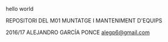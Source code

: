 hello world

REPOSITORI DEL M01
MUNTATGE I MANTENIMENT D'EQUIPS 

2016/17
ALEJANDRO GARCÍA PONCE
alegp6@gmail.com
